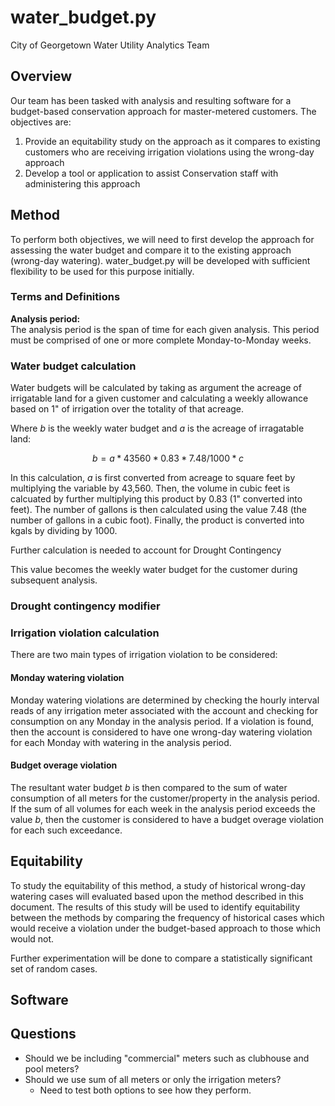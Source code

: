 # water_budget.py

City of Georgetown Water Utility Analytics Team

## Overview

Our team has been tasked with analysis and resulting software for a budget-based conservation approach for master-metered customers. The objectives are:  

1. Provide an equitability study on the approach as it compares to existing customers who are receiving irrigation violations using the wrong-day approach
2. Develop a tool or application to assist Conservation staff with administering this approach

## Method

To perform both objectives, we will need to first develop the approach for assessing the water budget and compare it to the existing approach (wrong-day watering). water_budget.py will be developed with sufficient flexibility to be used for this purpose initially.

### Terms and Definitions

**Analysis period:**  
The analysis period is the span of time for each given analysis. This period must be comprised of one or more complete Monday-to-Monday weeks.

### Water budget calculation

Water budgets will be calculated by taking as argument the acreage of irrigatable land for a given customer and calculating a weekly allowance based on 1" of irrigation over the totality of that acreage.

Where $b$ is the weekly water budget and $a$ is the acreage of irragatable land:

$$
b = a * 43560 * 0.83 * 7.48 / 1000 * c
$$

In this calculation, $a$ is first converted from acreage to square feet by multiplying the variable by 43,560. Then, the volume in cubic feet is calcuated by further multiplying this product by 0.83 (1" converted into feet). The number of gallons is then calculated using the value 7.48 (the number of gallons in a cubic foot). Finally, the product is converted into kgals by dividing by 1000.

Further calculation is needed to account for Drought Contingency

This value becomes the weekly water budget for the customer during subsequent analysis.

### Drought contingency modifier

### Irrigation violation calculation

There are two main types of irrigation violation to be considered:  

#### Monday watering violation

Monday watering violations are determined by checking the hourly interval reads of any irrigation meter associated with the account and checking for consumption on any Monday in the analysis period. If a violation is found, then the account is considered to have one wrong-day watering violation for each Monday with watering in the analysis period.

#### Budget overage violation

The resultant water budget $b$ is then compared to the sum of water consumption of all meters for the customer/property in the analysis period. If the sum of all volumes for each week in the analysis period exceeds the value $b$, then the customer is considered to have a budget overage violation for each such exceedance.

## Equitability

To study the equitability of this method, a study of historical wrong-day watering cases will evaluated based upon the method described in this document. The results of this study will be used to identify equitability between the methods by comparing the frequency of historical cases which would receive a violation under the budget-based approach to those which would not.

Further experimentation will be done to compare a statistically significant set of random cases.

## Software

## Questions
- Should we be including "commercial" meters such as clubhouse and pool meters?
- Should we use sum of all meters or only the irrigation meters?
    - Need to test both options to see how they perform.